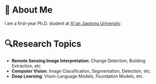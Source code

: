 # 👋 About Me

I am a first-year Ph.D. student at [Xi'an Jiaotong University](https://www.xjtu.edu.cn/).

# 🔍Research Topics

- **Remote Sensing Image Interpretation**: Change Detection, Building Extraction, etc
- **Computer Vision**: Image Classification, Segmentation, Detection, etc.
- **Deep Learning**: Vison-Language Models, Foundation Models, etc.
